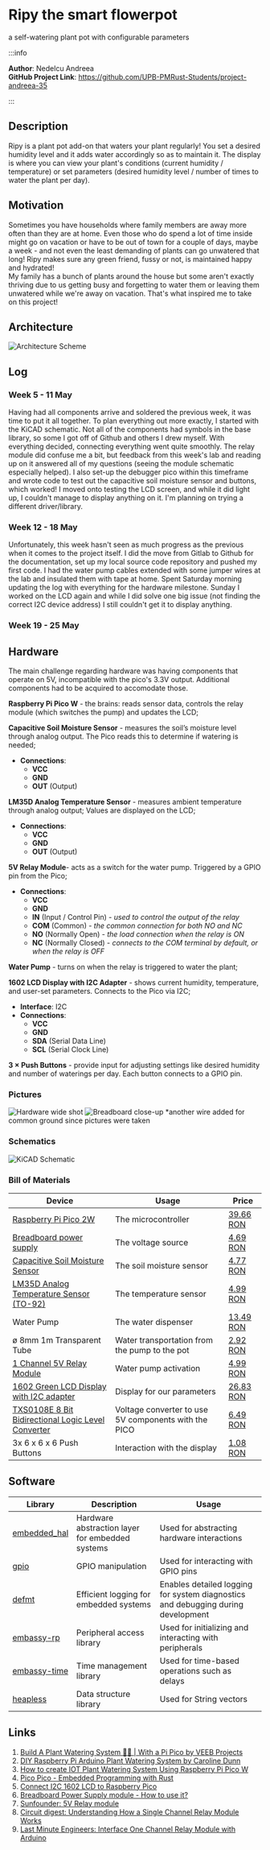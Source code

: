 # Ripy the smart flowerpot
a self-watering plant pot with configurable parameters

:::info 

**Author**: Nedelcu Andreea \
**GitHub Project Link**: https://github.com/UPB-PMRust-Students/project-andreea-35

:::

## Description

Ripy is a plant pot add-on that waters your plant regularly! You set a desired humidity level and it adds water accordingly so as to maintain it. The display is where you can view your plant's conditions (current humidity / temperature) or set parameters (desired humidity level / number of times to water the plant per day).

## Motivation

Sometimes you have households where family members are away more often than they are at home. Even those who do spend a lot of time inside might go on vacation or have to be out of town for a couple of days, maybe a week - and not even the least demanding of plants can go unwatered that long! Ripy makes sure any green friend, fussy or not, is maintained happy and hydrated! \
My family has a bunch of plants around the house but some aren't exactly thriving due to us getting busy and forgetting to water them or leaving them unwatered while we're away on vacation. That's what inspired me to take on this project!

## Architecture 

![Architecture Scheme](arch_scheme.webp)

## Log

<!-- write your progress here every week -->

### Week 5 - 11 May
Having had all components arrive and soldered the previous week, it was time to put it all together. To plan everything out more exactly, I started with the KiCAD schematic. Not all of the components had symbols in the base library, so some I got off of Github and others I drew myself. With everything decided, connecting everything went quite smoothly. The relay module did confuse me a bit, but feedback from this week's lab and reading up on it answered all of my questions (seeing the module schematic especially helped). I also set-up the debugger pico within this timeframe and wrote code to test out the capacitive soil moisture sensor and buttons, which worked! I moved onto testing the LCD screen, and while it did light up, I couldn't manage to display anything on it. I'm planning on trying a different driver/library.

### Week 12 - 18 May
Unfortunately, this week hasn't seen as much progress as the previous when it comes to the project itself. I did the move from Gitlab to Github for the documentation, set up my local source code repository and pushed my first code. I had the water pump cables extended with some jumper wires at the lab and insulated them with tape at home. Spent Saturday morning updating the log with everything for the hardware milestone. Sunday I worked on the LCD again and while I did solve one big issue (not finding the correct I2C device address) I still couldn't get it to display anything.

### Week 19 - 25 May

## Hardware

The main challenge regarding hardware was having components that operate on 5V, incompatible with the pico's 3.3V output. Additional components had to be acquired to accomodate those.

**Raspberry Pi Pico W**	- the brains: reads sensor data, controls the relay module (which switches the pump) and updates the LCD;

**Capacitive Soil Moisture Sensor**	- measures the soil’s moisture level through analog output. The Pico reads this to determine if watering is needed;
- **Connections**:
    - **VCC**
    - **GND**
    - **OUT** (Output)

**LM35D Analog Temperature Sensor** - measures ambient temperature through analog output; Values are displayed on the LCD;
- **Connections**:
    - **VCC**
    - **GND**
    - **OUT** (Output)

**5V Relay Module**- acts as a switch for the water pump. Triggered by a GPIO pin from the Pico;
- **Connections**:
    - **VCC**
    - **GND**
    - **IN** (Input / Control Pin) - *used to control the output of the relay*
    - **COM** (Common) - *the common connection for both NO and NC*
    - **NO** (Normally Open) - *the load connection when the relay is ON*
    - **NC** (Normally Closed) - *connects to the COM terminal by default, or when the relay is OFF*

**Water Pump**	- turns on when the relay is triggered to water the plant;

**1602 LCD Display with I2C Adapter** -	shows current humidity, temperature, and user-set parameters. Connects to the Pico via I2C;
- **Interface**: I2C
- **Connections**:
    - **VCC**
    - **GND**
    - **SDA** (Serial Data Line)
    - **SCL** (Serial Clock Line)

**3 × Push Buttons** - provide input for adjusting settings like desired humidity and number of waterings per day. Each button connects to a GPIO pin.

### Pictures

![Hardware wide shot](wide.webp)
![Breadboard close-up](breadboard.webp)
*another wire added for common ground since pictures were taken

### Schematics

![KiCAD Schematic](kicad_scheme.webp)

### Bill of Materials

| Device | Usage | Price |
|--------|--------|-------|
| [Raspberry Pi Pico 2W](https://www.raspberrypi.com/documentation/microcontrollers/raspberry-pi-pico.html) | The microcontroller | [39.66 RON](https://www.optimusdigital.ro/en/raspberry-pi-boards/12394-raspberry-pi-pico-w.html) |
| [Breadboard power supply](https://www.handsontec.com/dataspecs/mb102-ps.pdf) | The voltage source | [4.69 RON](https://www.optimusdigital.ro/en/linear-regulators/61-breadboard-source-power.html) |
| [Capacitive Soil Moisture Sensor](https://www.datocms-assets.com/28969/1662716326-hw-101-hw-moisture-sensor-v1-0.pdf) | The soil moisture sensor | [4.77 RON](https://ardushop.ro/ro/senzori/267-senzor-higrometru-capacitiv-6427854002815.html) |
| [LM35D Analog Temperature Sensor (TO-92)](https://www.ti.com/lit/ds/symlink/lm35.pdf) | The temperature sensor | [4.99 RON](https://www.optimusdigital.ro/ro/senzori/1469-senzor-de-temperatura-analogic-lm35d-to-92.html?search_query=0104210000013399&results=1) |
| Water Pump | The water dispenser | [13.49 RON](https://www.emag.ro/furtun-bipy-ker-apa-8-mm-1-m-vt8/pd/DN5CQCYBM/?utm_source=cns_confirmation&utm_medium=email&utm_campaign=cns_confirmation_order&utm_content=cns_product_image&ref_id=1785626640) |
| ø 8mm 1m Transparent Tube | Water transportation from the pump to the pot | [2.92 RON](https://www.emag.ro/furtun-bipy-ker-apa-8-mm-1-m-vt8/pd/DN5CQCYBM/?utm_source=cns_confirmation&utm_medium=email&utm_campaign=cns_confirmation_order&utm_content=cns_product_image&ref_id=1785626640) |
| [1 Channel 5V Relay Module](https://handsontec.com/dataspecs/relay/1Ch-relay.pdf)| Water pump activation | [4.99 RON](https://www.optimusdigital.ro/ro/electronica-de-putere-module-cu-releu/13084-modul-releu-cu-un-canal-comandat-cu-5-v.html) |
| [1602 Green LCD Display with I2C adapter](https://www.handsontec.com/dataspecs/module/I2C_1602_LCD.pdf) | Display for our parameters | [26.83 RON](https://ardushop.ro/ro/senzori/267-senzor-higrometru-capacitiv-6427854002815.html) |
| [TXS0108E 8 Bit Bidirectional Logic Level Converter](https://www.ti.com/lit/ds/symlink/txs0108e.pdf) | Voltage converter to use 5V components with the PICO | [6.49 RON](https://www.optimusdigital.ro/ro/interfata-convertoare-de-niveluri/1380-convertor-de-niveluri-logice-bidirecional-pe-8-bii-txs0108e.html?search_query=0104110000012852&results=1) |
| 3x 6 x 6 x 6 Push Buttons | Interaction with the display | [1.08 RON](https://www.optimusdigital.ro/ro/butoane-i-comutatoare/1119-buton-6x6x6.html?search_query=buton&results=213) |

## Software

| Library | Description | Usage |
|---------|-------------|-------|
| [embedded_hal](https://github.com/embassy-rs/embassy) | Hardware abstraction layer for embedded systems | Used for abstracting hardware interactions |
|[gpio](https://docs.embassy.dev/embassy-stm32/git/stm32c011d6/gpio/index.html)|GPIO manipulation |Used for interacting with GPIO pins |
| [defmt](https://github.com/knurling-rs/defmt) | Efficient logging for embedded systems | Enables detailed logging for system diagnostics and debugging during development |
|[embassy-rp](https://docs.embassy.dev/embassy-rp/git/rp2040/index.html)| Peripheral access library |Used for initializing and interacting with peripherals 
|[embassy-time](https://embassy.dev/book/dev/time_keeping.html)|Time management library  |Used for time-based operations such as delays |
| [heapless](https://docs.rs/heapless/0.8.0/heapless/) | Data structure library | Used for String vectors |


## Links

1. [Build A Plant Watering System 🌱🤖 | With a Pi Pico by VEEB Projects](https://www.youtube.com/watch?v=WVijoh-hqkw&list=TLPQMDQwNTIwMjU_mDmZqmpG4g)
2. [DIY Raspberry Pi Arduino Plant Watering System by Caroline Dunn](https://youtu.be/DOaDnYj3vfI?si=0LPCuMySoOpkZZ3T)
3. [How to create IOT Plant Watering System Using Raspberry Pi Pico W](https://kitflix.com/how-to-create-iot-plant-watering-system-using-raspberry-pi-pico-w/)
4. [Pico Pico - Embedded Programming with Rust](https://pico.implrust.com/index.html)
5. [Connect I2C 1602 LCD to Raspberry Pico](https://javed0863.medium.com/connect-i2c-1602-lcd-to-raspberry-pi-pico-rp2040-d52bc96d551f)
6. [Breadboard Power Supply module - How to use it?](https://www.youtube.com/watch?v=u_cJCtaEmyA&t=87s)
7. [Sunfounder: 5V Relay module](https://docs.sunfounder.com/projects/ultimate-sensor-kit/en/latest/components_basic/25-component_relay.html)
8. [Circuit digest:  Understanding How a Single Channel Relay Module Works](https://circuitdigest.com/microcontroller-projects/interface-single-channel-relay-module-with-arduino)
9. [Last Minute Engineers: Interface One Channel Relay Module with Arduino](https://lastminuteengineers.com/one-channel-relay-module-arduino-tutorial/)